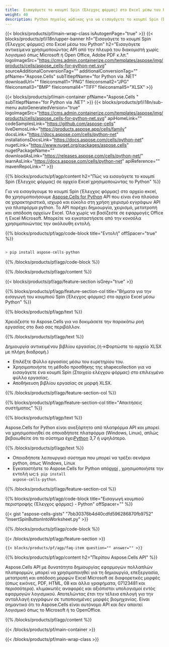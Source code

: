 ```yaml
---
title:  Εισαγάγετε το κουμπί Spin (Έλεγχος φόρμας) στο Excel μέσω του Python
weight: 40
description: Python πηγαίος κώδικας για να εισαγάγετε το κουμπί Spin (Έλεγχος φόρμας) στο Excel.
---
```

{{< blocks/products/pf/main-wrap-class isAutogenPage="true" >}}
{{< blocks/products/pf/i18n/upper-banner h1="Εισαγάγετε το κουμπί Spin (Έλεγχος φόρμας) στο Excel μέσω του Python" h2="Εισαγάγετε αντικείμενα χρησιμοποιώντας API από την πλευρά του διακομιστή χωρίς λογισμικό όπως Microsoft ή Open Office, Adobe PDF κ.λπ." logoImageSrc="https://cms.admin.containerize.com/templates/aspose/img/products/cells/aspose_cells-for-python-net.svg" sourceAdditionalConversionTag="" additionalConversionTag="" pfName="Aspose.Cells" subTitlepfName="for Python via .NET" downloadUrl="" fileiconsmall1="PNG" fileiconsmall2="JPG" fileiconsmall3="BMP" fileiconsmall4="TIFF" fileiconsmall5="XLSX" >}}

{{< blocks/products/pf/main-container pfName="Aspose.Cells " subTitlepfName="for Python via .NET" >}}
{{< blocks/products/pf/i18n/sub-menu autoGeneratedVersion="true" logoImageSrc="https://cms.admin.containerize.com/templates/aspose/img/products/cells/aspose_cells-for-python-net.svg" apiHomeLink="" codeSamplesLink="https://github.com/aspose-cells" liveDemosLink="https://products.aspose.app/cells/family" docsLink="https://docs.aspose.com/cells/python-net" installationsDocsLink="https://docs.aspose.com/cells/python-net" nugetLink="https://www.nuget.org/packages/aspose.cells" nugetPackageName="" downloadAsLink="https://releases.aspose.com/cells/python-net/" learnAsLink="https://docs.aspose.com/cells/python-net" apiReference="" mavenRepoLink="" >}}

{{% blocks/products/pf/agp/content h2="Πώς να εισαγάγετε το κουμπί Spin (Έλεγχος φόρμας) σε αρχείο Excel χρησιμοποιώντας το Python" %}}

 Για να εισαγάγουμε το κουμπί Spin (Έλεγχος φόρμας) στο αρχείο excel, θα χρησιμοποιήσουμε
 [Aspose.Cells for Python](https://pypi.org/project/aspose-cells-python/) 
 API που είναι ένα πλούσιο σε χαρακτηριστικά, ισχυρό και εύκολο στη χρήση χειρισμό εγγράφων API για πλατφόρμα python. Το API παρέχει δημιουργία, χειρισμό, μετατροπή και απόδοση αρχείων Excel. Όλα χωρίς να βασίζεστε σε εφαρμογές Office ή Excel Microsoft. Μπορείτε να εγκαταστήσετε από την κονσόλα χρησιμοποιώντας την ακόλουθη εντολή.

{{% blocks/products/pf/agp/code-block title="Εντολή" offSpacer="true" %}}

```cs

> pip install aspose-cells-python

```

{{% /blocks/products/pf/agp/code-block %}}

{{% /blocks/products/pf/agp/content %}}

{{< blocks/products/pf/agp/feature-section isGrey="true" >}}

{{% blocks/products/pf/agp/feature-section-col title="Βήματα για την εισαγωγή του κουμπιού Spin (Έλεγχος φόρμας) στο αρχείο Excel μέσω Python" %}}

{{% blocks/products/pf/agp/text %}}

Χρειάζεστε το Aspose.Cells για να δοκιμάσετε την παρακάτω ροή εργασίας στο δικό σας περιβάλλον.

{{% /blocks/products/pf/agp/text %}}

Δημιουργία αντικειμένου βιβλίου εργασίας.(ή->Φορτώστε το αρχείο XLSX με πλήρη διαδρομή.)
+ Επιλέξτε Φύλλο εργασίας μέσω του ευρετηρίου του.
+ Χρησιμοποιήστε τη μέθοδο προσθήκης της shapecollection για να εισαγάγετε ένα κουμπί Spin (Στοιχείο ελέγχου φόρμας) στο επιλεγμένο φύλλο εργασίας.
+ Αποθήκευση βιβλίου εργασίας σε μορφή XLSX.

{{% /blocks/products/pf/agp/feature-section-col %}}

{{% blocks/products/pf/agp/feature-section-col title="Απαιτήσεις συστήματος" %}}

{{% blocks/products/pf/agp/text %}}

Aspose.Cells for Python είναι ανεξάρτητο από πλατφόρμα API και μπορεί να χρησιμοποιηθεί σε οποιαδήποτε πλατφόρμα (Windows, Linux), απλώς βεβαιωθείτε ότι το σύστημα έχει[Python](https://www.python.org/downloads/) 3,7 ή υψηλότερο.
 
{{% /blocks/products/pf/agp/text %}}

-  Οποιοδήποτε λειτουργικό σύστημα που μπορεί να τρέξει σενάρια python, όπως Windows, Linux
-  Εγκαταστήστε το Aspose.Cells for Python από<a href="https://pypi.org/project/aspose-cells-python/">pypi</a> , χρησιμοποιήστε την εντολή ως:<code>$ pip install aspose-cells-python</code>.

{{% /blocks/products/pf/agp/feature-section-col %}}

{{% blocks/products/pf/agp/code-block title="Εισαγωγή κουμπιού περιστροφής (Έλεγχος φόρμας) - Python" offSpacer="" %}}

{{< gist "aspose-cells-gists" "7bb30376b4d40cdfd596286870fb9752" "InsertSpinButtonIntoWorksheet.py" >}}

{{% /blocks/products/pf/agp/code-block %}}

{{< /blocks/products/pf/agp/feature-section >}}

    {{< blocks/products/pf/agp/faq-item question="" answer="" >}}
 

<!-- aboutfile Starts -->

{{% blocks/products/pf/agp/content h2="Περίπου Aspose.Cells API" %}}

Aspose.Cells API με δυνατότητα δημιουργίας εφαρμογών πολλαπλών πλατφορμών, μπορεί να χρησιμοποιηθεί για τη δημιουργία, επεξεργασία, μετατροπή και απόδοση μορφών Excel Microsoft σε διαφορετικές μορφές (όπως εικόνες, PDF, HTML, 08 και άλλα γραφήματα, 07123481 και περισσότερα). κλιμακωτές αναφορές και αξιόπιστοι υπολογισμοί εντός εφαρμογών λογισμικού. Αποτελώντας έτσι την τέλεια επιλογή για την ανταλλαγή εγγράφων σε τυποποιημένες μορφές βιομηχανίας. Είναι σημαντικό ότι το Aspose.Cells είναι αυτόνομο API και δεν απαιτεί λογισμικό όπως το Microsoft ή το OpenOffice.

{{% /blocks/products/pf/agp/content %}}



<!-- aboutfile Ends -->
<!--
{{< blocks/products/pf/agp/other-supported-section title="Other Supported Splitting Formats" subTitle="Using C#, One can also split large file into chunks of many other file formats including." >}}

{{< blocks/products/pf/agp/other-supported-section-item href="https://products.aspose.com/cells/net/splitter/ods/" name="ODS" description="OpenDocument Spreadsheet File" >}}
{{< blocks/products/pf/agp/other-supported-section-item href="https://products.aspose.com/cells/net/splitter/xls/" name="XLS" description="Excel Binary Format" >}}
{{< blocks/products/pf/agp/other-supported-section-item href="https://products.aspose.com/cells/net/splitter/xlsb/" name="XLSB" description="Binary Excel Workbook File" >}}
{{< blocks/products/pf/agp/other-supported-section-item href="https://products.aspose.com/cells/net/splitter/xlsm/" name="XLSM" description="Spreadsheet File" >}}

{{< /blocks/products/pf/agp/other-supported-section >}}

-->

{{< /blocks/products/pf/main-container >}}
    
{{< /blocks/products/pf/main-wrap-class >}}
